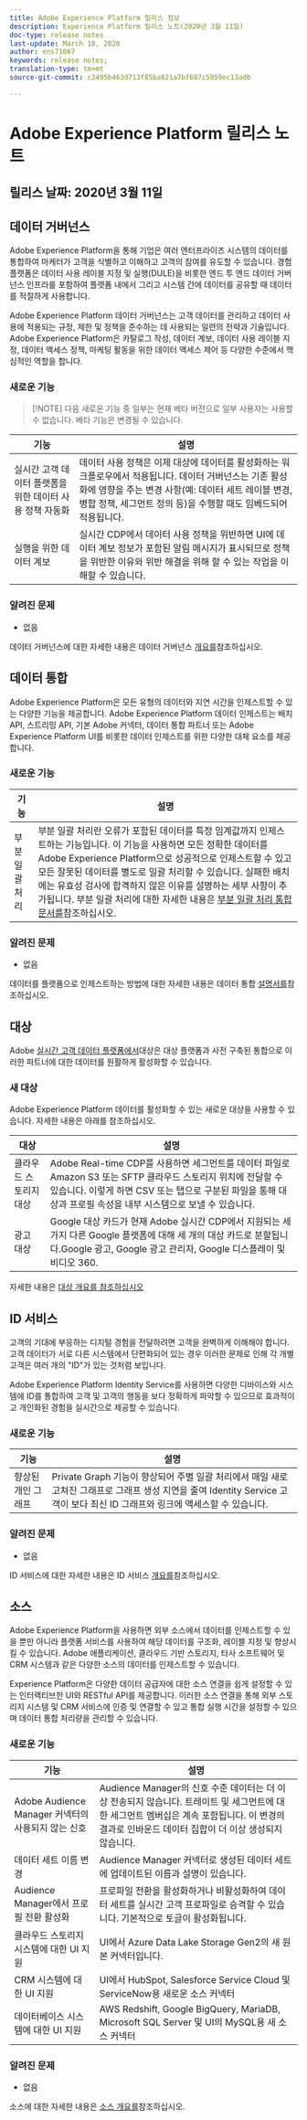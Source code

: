 ```yaml
---
title: Adobe Experience Platform 릴리스 정보
description: Experience Platform 릴리스 노트(2020년 3월 11일)
doc-type: release notes
last-update: March 10, 2020
author: ens71067
keywords: release notes;
translation-type: tm+mt
source-git-commit: c2495b463d713f85ba621a7bf687c5959ec13adb

---
```



# Adobe Experience Platform 릴리스 노트

## 릴리스 날짜: 2020년 3월 11일

## 데이터 거버넌스

Adobe Experience Platform을 통해 기업은 여러 엔터프라이즈 시스템의 데이터를 통합하여 마케터가 고객을 식별하고 이해하고 고객의 참여를 유도할 수 있습니다. 경험 플랫폼은 데이터 사용 레이블 지정 및 실행(DULE)을 비롯한 엔드 투 엔드 데이터 거버넌스 인프라를 포함하여 플랫폼 내에서 그리고 시스템 간에 데이터를 공유할 때 데이터를 적절하게 사용합니다.

Adobe Experience Platform 데이터 거버넌스는 고객 데이터를 관리하고 데이터 사용에 적용되는 규정, 제한 및 정책을 준수하는 데 사용되는 일련의 전략과 기술입니다. Adobe Experience Platform은 카탈로그 작성, 데이터 계보, 데이터 사용 레이블 지정, 데이터 액세스 정책, 마케팅 활동을 위한 데이터 액세스 제어 등 다양한 수준에서 핵심적인 역할을 합니다.

### 새로운 기능

>[!NOTE] 다음 새로운 기능 중 일부는 현재 베타 버전으로 일부 사용자는 사용할 수 없습니다. 베타 기능은 변경될 수 있습니다.

| 기능 | 설명 |
| ------- | ----------- |
| 실시간 고객 데이터 플랫폼을 위한 데이터 사용 정책 자동화 | 데이터 사용 정책은 이제 대상에 데이터를 활성화하는 워크플로우에서 적용됩니다. 데이터 거버넌스는 기존 활성화에 영향을 주는 변경 사항(예: 데이터 세트 레이블 변경, 병합 정책, 세그먼트 정의 등)을 수행할 때도 임베드되어 적용됩니다. |
| 실행을 위한 데이터 계보 | 실시간 CDP에서 데이터 사용 정책을 위반하면 UI에 데이터 계보 정보가 포함된 알림 메시지가 표시되므로 정책을 위반한 이유와 위반 해결을 위해 할 수 있는 작업을 이해할 수 있습니다. |


### 알려진 문제

* 없음

데이터 거버넌스에 대한 자세한 내용은 데이터 거버넌스 [개요를](../../data-governance/home.md)참조하십시오.

## 데이터 통합

Adobe Experience Platform은 모든 유형의 데이터와 지연 시간을 인제스트할 수 있는 다양한 기능을 제공합니다. Adobe Experience Platform 데이터 인제스트는 배치 API, 스트리밍 API, 기본 Adobe 커넥터, 데이터 통합 파트너 또는 Adobe Experience Platform UI를 비롯한 데이터 인제스트를 위한 다양한 대체 요소를 제공합니다.

### 새로운 기능

| 기능 | 설명 |
|------- | -----------|
| 부분 일괄 처리 | 부분 일괄 처리란 오류가 포함된 데이터를 특정 임계값까지 인제스트하는 기능입니다. 이 기능을 사용하면 모든 정확한 데이터를 Adobe Experience Platform으로 성공적으로 인제스트할 수 있고 모든 잘못된 데이터를 별도로 일괄 처리할 수 있습니다. 실패한 배치에는 유효성 검사에 합격하지 않은 이유를 설명하는 세부 사항이 추가됩니다. 부분 일괄 처리에 대한 자세한 내용은 [부분 일괄 처리 통합 문서를](../../ingestion/batch-ingestion/partial.md)참조하십시오. |

### 알려진 문제

* 없음

데이터를 플랫폼으로 인제스트하는 방법에 대한 자세한 내용은 데이터 통합 [설명서를](../../ingestion/home.md)참조하십시오.


## 대상

Adobe [실시간 고객 데이터 플랫폼에서](../../rtcdp/overview.md)대상은 대상 플랫폼과 사전 구축된 통합으로 이러한 파트너에 대한 데이터를 원활하게 활성화할 수 있습니다.

### 새 대상

Adobe Experience Platform 데이터를 활성화할 수 있는 새로운 대상을 사용할 수 있습니다. 자세한 내용은 아래를 참조하십시오.

| 대상 | 설명 |
|--- | ---|
| 클라우드 스토리지 대상 | Adobe Real-time CDP를 사용하면 세그먼트를 데이터 파일로 Amazon S3 또는 SFTP 클라우드 스토리지 위치에 전달할 수 있습니다. 이렇게 하면 CSV 또는 탭으로 구분된 파일을 통해 대상과 프로필 속성을 내부 시스템으로 보낼 수 있습니다. |
| 광고 대상 | Google 대상 카드가 현재 Adobe 실시간 CDP에서 지원되는 세 가지 다른 Google 플랫폼에 대해 세 개의 대상 카드로 분할됩니다.Google 광고, Google 광고 관리자, Google 디스플레이 및 비디오 360. |

자세한 내용은 [대상 개요를 참조하십시오](../../rtcdp/destinations/destinations-overview.md)

## ID 서비스

고객의 기대에 부응하는 디지털 경험을 전달하려면 고객을 완벽하게 이해해야 합니다. 고객 데이터가 서로 다른 시스템에서 단편화되어 있는 경우 이러한 문제로 인해 각 개별 고객은 여러 개의 &quot;ID&quot;가 있는 것처럼 보입니다.

Adobe Experience Platform Identity Service를 사용하면 다양한 디바이스와 시스템에 ID를 통합하여 고객 및 고객의 행동을 보다 정확하게 파악할 수 있으므로 효과적이고 개인화된 경험을 실시간으로 제공할 수 있습니다.

### 새로운 기능

| 기능 | 설명 |
| ------- | ----------- |
| 향상된 개인 그래프 | Private Graph 기능이 향상되어 주별 일괄 처리에서 매일 새로 고쳐진 그래프로 그래프 생성 지연을 줄여 Identity Service 고객이 보다 최신 ID 그래프와 링크에 액세스할 수 있습니다. |

### 알려진 문제

* 없음

ID 서비스에 대한 자세한 내용은 ID 서비스 [개요를](../../identity-service/home.md)참조하십시오.

## 소스

Adobe Experience Platform을 사용하면 외부 소스에서 데이터를 인제스트할 수 있을 뿐만 아니라 플랫폼 서비스를 사용하여 해당 데이터를 구조화, 레이블 지정 및 향상시킬 수 있습니다. Adobe 애플리케이션, 클라우드 기반 스토리지, 타사 소프트웨어 및 CRM 시스템과 같은 다양한 소스의 데이터를 인제스트할 수 있습니다.

Experience Platform은 다양한 데이터 공급자에 대한 소스 연결을 쉽게 설정할 수 있는 인터랙티브한 UI와 RESTful API를 제공합니다. 이러한 소스 연결을 통해 외부 스토리지 시스템 및 CRM 서비스에 인증 및 연결할 수 있고 통합 실행 시간을 설정할 수 있으며 데이터 통합 처리량을 관리할 수 있습니다.

### 새로운 기능

| 기능 | 설명 |
| ------- | ----------- |
| Adobe Audience Manager 커넥터의 사용되지 않는 신호 | Audience Manager의 신호 수준 데이터는 더 이상 전송되지 않습니다. 트레이트 및 세그먼트에 대한 세그먼트 멤버십은 계속 포함됩니다. 이 변경의 결과로 인바운드 데이터 집합이 더 이상 생성되지 않습니다. |
| 데이터 세트 이름 변경 | Audience Manager 커넥터로 생성된 데이터 세트에 업데이트된 이름과 설명이 있습니다. |
| Audience Manager에서 프로필 전환 활성화 | 프로파일 전환을 활성화하거나 비활성화하여 데이터 세트를 실시간 고객 프로파일로 승격할 수 있습니다. 기본적으로 토글이 활성화됩니다. |
| 클라우드 스토리지 시스템에 대한 UI 지원 | UI에서 Azure Data Lake Storage Gen2의 새 원본 커넥터입니다. |
| CRM 시스템에 대한 UI 지원 | UI에서 HubSpot, Salesforce Service Cloud 및 ServiceNow용 새로운 소스 커넥터 |
| 데이터베이스 시스템에 대한 UI 지원 | AWS Redshift, Google BigQuery, MariaDB, Microsoft SQL Server 및 UI의 MySQL용 새 소스 커넥터 |

### 알려진 문제

* 없음

소스에 대한 자세한 내용은 [소스 개요를](../../source-connectors/home.md)참조하십시오.